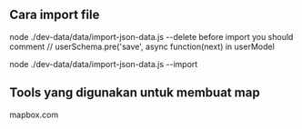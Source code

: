 ## Cara import file
node ./dev-data/data/import-json-data.js --delete
before import you should comment 
// userSchema.pre('save', async function(next) in userModel

node ./dev-data/data/import-json-data.js --import


## Tools yang digunakan untuk membuat map
mapbox.com